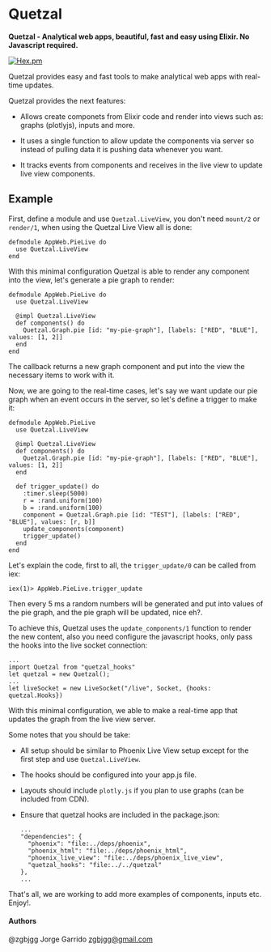 # Quetzal

**Quetzal - Analytical web apps, beautiful, fast and easy using Elixir. No Javascript required.**

[![Hex.pm](https://img.shields.io/hexpm/v/quetzal.svg)](https://hex.pm/packages/quetzal)

Quetzal provides easy and fast tools to make analytical web apps with real-time updates.

Quetzal provides the next features:

* Allows create componets from Elixir code and render into views such as: graphs (plotlyjs),
  inputs and more.

* It uses a single function to allow update the components via server so instead of
  pulling data it is pushing data whenever you want.

* It tracks events from components and receives in the live view to
  update live view components.

## Example

First, define a module and use `Quetzal.LiveView`, you don't need `mount/2` or `render/1`,
when using the Quetzal Live View all is done:

    defmodule AppWeb.PieLive do
      use Quetzal.LiveView
    end

With this minimal configuration Quetzal is able to render any component into the view, let's
generate a pie graph to render:

    defmodule AppWeb.PieLive do
      use Quetzal.LiveView

      @impl Quetzal.LiveView
      def components() do
        Quetzal.Graph.pie [id: "my-pie-graph"], [labels: ["RED", "BLUE"], values: [1, 2]]
      end
    end

The callback returns a new graph component and put into the view the necessary items
to work with it.

Now, we are going to the real-time cases, let's say we want update our pie graph when an
event occurs in the server, so let's define a trigger to make it:

    defmodule AppWeb.PieLive
      use Quetzal.LiveView

      @impl Quetzal.LiveView
      def components() do
        Quetzal.Graph.pie [id: "my-pie-graph"], [labels: ["RED", "BLUE"], values: [1, 2]]
      end

      def trigger_update() do
        :timer.sleep(5000)
        r = :rand.uniform(100)
        b = :rand.uniform(100)
        component = Quetzal.Graph.pie [id: "TEST"], [labels: ["RED", "BLUE"], values: [r, b]]
        update_components(component)
        trigger_update()
      end
    end

Let's explain the code, first to all, the `trigger_update/0` can be called from iex:

    iex(1)> AppWeb.PieLive.trigger_update

Then every 5 ms a random numbers will be generated and put into values of the pie graph, and the
pie graph will be updated, nice eh?.

To achieve this, Quetzal uses the `update_components/1` function to render the new content, also
you need configure the javascript hooks, only pass the hooks into the live socket connection:

    ...
    import Quetzal from "quetzal_hooks"
    let quetzal = new Quetzal();
    ...
    let liveSocket = new LiveSocket("/live", Socket, {hooks: quetzal.Hooks})  

With this minimal configuration, we able to make a real-time app that updates the graph from the
live view server.

Some notes that you should be take:

* All setup should be similar to Phoenix Live View setup except for the first step and use `Quetzal.LiveView`.

* The hooks should be configured into your app.js file.

* Layouts should include `plotly.js` if you plan to use graphs (can be included from CDN).

* Ensure that quetzal hooks are included in the package.json:

      ...
      "dependencies": {
        "phoenix": "file:../deps/phoenix",
        "phoenix_html": "file:../deps/phoenix_html",
        "phoenix_live_view": "file:../deps/phoenix_live_view",
        "quetzal_hooks": "file:../../quetzal"
      },
      ...

That's all, we are working to add more examples of components, inputs etc. Enjoy!.

#### Authors

@zgbjgg Jorge Garrido <zgbjgg@gmail.com>
